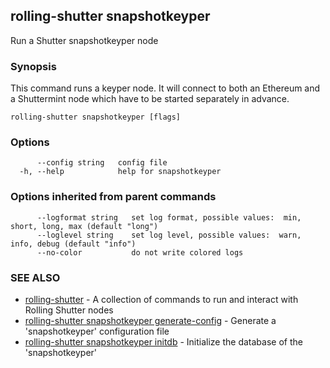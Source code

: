 ## rolling-shutter snapshotkeyper

Run a Shutter snapshotkeyper node

### Synopsis

This command runs a keyper node. It will connect to both an Ethereum and a
Shuttermint node which have to be started separately in advance.

```
rolling-shutter snapshotkeyper [flags]
```

### Options

```
      --config string   config file
  -h, --help            help for snapshotkeyper
```

### Options inherited from parent commands

```
      --logformat string   set log format, possible values:  min, short, long, max (default "long")
      --loglevel string    set log level, possible values:  warn, info, debug (default "info")
      --no-color           do not write colored logs
```

### SEE ALSO

* [rolling-shutter](rolling-shutter.md)	 - A collection of commands to run and interact with Rolling Shutter nodes
* [rolling-shutter snapshotkeyper generate-config](rolling-shutter_snapshotkeyper_generate-config.md)	 - Generate a 'snapshotkeyper' configuration file
* [rolling-shutter snapshotkeyper initdb](rolling-shutter_snapshotkeyper_initdb.md)	 - Initialize the database of the 'snapshotkeyper'

